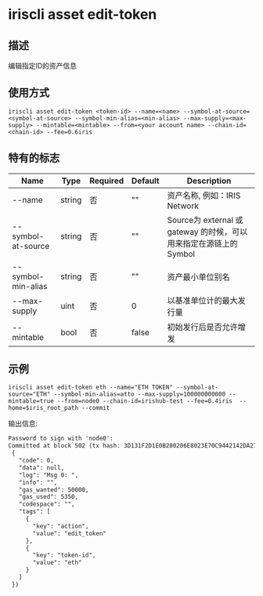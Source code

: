 # iriscli asset edit-token

## 描述

编辑指定ID的资产信息

## 使用方式

```shell
iriscli asset edit-token <token-id> --name=<name> --symbol-at-source=<symbol-at-source> --symbol-min-alias=<min-alias> --max-supply=<max-supply> --mintable=<mintable> --from=<your account name> --chain-id=<chain-id> --fee=0.6iris
```

## 特有的标志

| Name               | Type   | Required | Default | Description                                                  |
| ------------------ | ------ | -------- | ------- | ------------------------------------------------------------ |
| --name             | string | 否       | ""      | 资产名称, 例如：IRIS Network                                 |
| --symbol-at-source | string | 否       | ""      | Source为 external 或 gateway 的时候，可以用来指定在源链上的Symbol |
| --symbol-min-alias | string | 否       | ""      | 资产最小单位别名                                             |
| --max-supply       | uint   | 否       | 0       | 以基准单位计的最大发行量                                     |
| --mintable         | bool   | 否       | false   | 初始发行后是否允许增发                                       |

## 示例

```shell
iriscli asset edit-token eth --name="ETH TOKEN" --symbol-at-source="ETH" --symbol-min-alias=atto --max-supply=100000000000 --mintable=true --from=node0 --chain-id=irishub-test --fee=0.4iris  --home=$iris_root_path --commit
```

输出信息:
```txt
Password to sign with 'node0':
Committed at block 502 (tx hash: 3D131F2D1E0B200206E8023E70C9442142DA27EBC42675451E39BF84B6343C6F, response:
 {
   "code": 0,
   "data": null,
   "log": "Msg 0: ",
   "info": "",
   "gas_wanted": 50000,
   "gas_used": 5350,
   "codespace": "",
   "tags": [
     {
       "key": "action",
       "value": "edit_token"
     },
     {
       "key": "token-id",
       "value": "eth"
     }
   ]
 })
```

